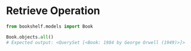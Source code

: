 # Retrieve Operation

```python
from bookshelf.models import Book

Book.objects.all()
# Expected output: <QuerySet [<Book: 1984 by George Orwell (1949)>]>
```


